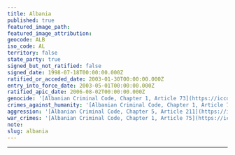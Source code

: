 ```yaml
---
title: Albania
published: true
featured_image_path:
featured_image_attribution:
geocode: ALB
iso_code: AL
territory: false
state_party: true
signed_but_not_ratified: false
signed_date: 1998-07-18T00:00:00.000Z
ratified_or_acceded_date: 2003-01-30T00:00:00.000Z
entry_into_force_date: 2003-05-01T00:00:00.000Z
ratified_apic_date: 2006-08-02T00:00:00.000Z
genocide: '[Albanian Criminal Code, Chapter 1, Article 73](https://iccdb.hrlc.net/data/doc/215/keyword/46/)'
crimes_against_humanity: '[Albanian Criminal Code, Chapter 1, Article 74](https://iccdb.hrlc.net/data/doc/215/keyword/13/)'
aggression: '[Albanian Criminal Code, Chapter 5, Article 211](https://iccdb.hrlc.net/data/doc/215/keyword/1/)'
war_crimes: '[Albanian Criminal Code, Chapter 1, Article 75](https://iccdb.hrlc.net/data/doc/215/keyword/145/)'
note:
slug: albania
---
```



---